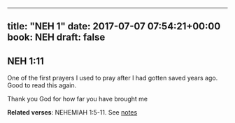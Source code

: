 
---
title: "NEH 1"
date: 2017-07-07 07:54:21+00:00
book: NEH
draft: false
---

## NEH 1:11

One of the first prayers I used to pray after I had gotten saved years ago. Good to read this again.

Thank you God for how far you have brought me

**Related verses**: NEHEMIAH 1:5-11. See [notes](https://my.bible.com/notes/2673936428052505472)

